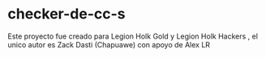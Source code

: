 # checker-de-cc-s
Este proyecto fue creado para Legion Holk Gold y Legion Holk Hackers , el unico autor es Zack Dasti (Chapuawe) con apoyo de Alex LR

